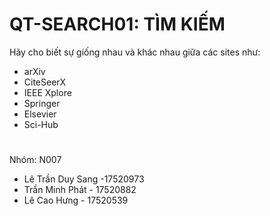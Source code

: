 # QT-SEARCH01: TÌM KIẾM
Hãy cho biết sự giống nhau và khác nhau giữa các sites như:
- arXiv
- CiteSeerX
- IEEE Xplore
- Springer
- Elsevier
- Sci-Hub

# 
Nhóm: N007 
  - Lê Trần Duy Sang  -17520973
  - Trần Minh Phát - 17520882 
  - Lê Cao Hưng - 17520539
#
